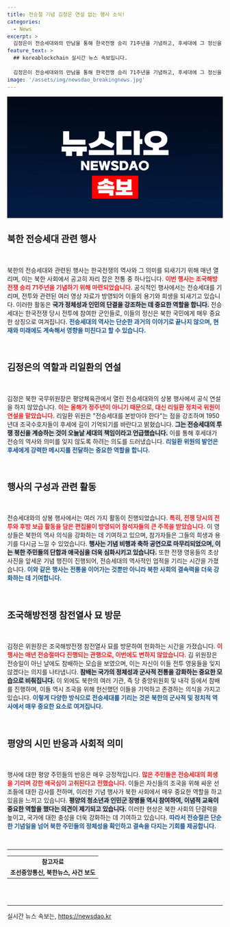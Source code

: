 ```yaml
---
title: 전승절 기념 김정은 연설 없는 행사 소식!
categories:
  - News
excerpt: >
  김정은이 전승세대와의 만남을 통해 한국전쟁 승리 71주년을 기념하고, 후세대에 그 정신을 계승해야 한다고 강조했다. 리일환 위원의 연설과 함께, 행사에서는 전투 영상도 방영되며 전승세대의 위훈을 조명했다.
feature_text: >
  ## koreablockchain 실시간 뉴스 속보입니다.

  김정은이 전승세대와의 만남을 통해 한국전쟁 승리 71주년을 기념하고, 후세대에 그 정신을 계승해야 한다고 강조했다. 리일환 위원의 연설과 함께, 행사에서는 전투 영상도 방영되며 전승세대의 위훈을 조명했다.
image: '/assets/img/newsdao_breakingnews.jpg'
---
```


<p><img src="/assets/img/newsdao_breakingnews.jpg" alt="koreablockchain 속보" /></p>

<h2 data-ke-size="size26">북한 전승세대 관련 행사</h2>

<p data-ke-size="size16">&nbsp;</p>

<p>북한의 전승세대와 관련된 행사는 한국전쟁의 역사와 그 의미를 되새기기 위해 매년 열리며, 이는 북한 사회에서 공고히 자리 잡은 전통 중 하나입니다. <b><span style="color: #ee2323;">이번 행사는 조국해방전쟁 승리 71주년을 기념하기 위해 마련되었습니다.</span></b> 공식적인 행사에서는 전승세대를 기리며, 전투와 관련된 여러 영상 자료가 방영되어 이들의 용기와 희생을 되새기고 있습니다. 이러한 활동은 <b><span style="background-color: #21538527;">국가 정체성과 인민의 단결을 강조하는 데 중요한 역할을 합니다.</span></b> 전승세대는 한국전쟁 당시 전투에 참여한 군인들로, 이들의 정신은 북한 국민에게 매우 중요한 상징으로 여겨집니다. <b><span style="color: #1a5490;">전승세대의 역사는 단순한 과거의 이야기로 끝나지 않으며, 현재와 미래에도 계속해서 영향을 미친다고 할 수 있습니다.</span></b></p>

<p data-ke-size="size16">&nbsp;</p>

<h2 data-ke-size="size26">김정은의 역할과 리일환의 연설</h2>

<p data-ke-size="size16">&nbsp;</p>

<p>김정은 북한 국무위원장은 평양체육관에서 열린 전승세대와의 상봉 행사에서 공식 연설을 하지 않았습니다. <b><span style="color: #ee2323;">이는 올해가 정주년이 아니기 때문으로, 대신 리일환 정치국 위원이 연설을 맡았습니다.</span></b> 리일환 위원은 "전승세대를 본받아야 한다"는 점을 강조하며 1950년대 조국수호자들이 후세에 길이 기억되기를 바란다고 밝혔습니다. <b><span style="background-color: #21538527;">그는 전승세대의 투쟁 정신을 계승하는 것이 오늘날 세대의 책임이라고 언급했습니다.</span></b> 이를 통해 후세대가 전승의 역사와 의미를 잊지 않도록 하려는 의도를 드러냈습니다. <b><span style="color: #1a5490;">리일환 위원의 발언은 후세에게 강력한 메시지를 전달하는 중요한 역할을 합니다.</span></b></p>

<p data-ke-size="size16">&nbsp;</p>

<h2 data-ke-size="size26">행사의 구성과 관련 활동</h2>

<p data-ke-size="size16">&nbsp;</p>

<p>전승세대와의 상봉 행사에서는 여러 가지 활동이 진행되었습니다. <b><span style="color: #ee2323;">특히, 전쟁 당시의 전투와 후방 보급 활동을 담은 편집물이 방영되어 참석자들의 큰 주목을 받았습니다.</span></b> 이 영상들은 북한의 역사 의식을 강화하는 데 기여하고 있으며, 참가자들은 그들의 희생과 용기를 다시금 느낄 수 있었습니다. <b><span style="background-color: #21538527;">행사는 기념 비행과 축하 공연으로 마무리되었으며, 이는 북한 주민들의 단합과 애국심을 더욱 심화시키고 있습니다.</span></b> 또한 전쟁 영웅들의 초상사진을 앞세운 기념 행진이 진행되어, 전승세대의 역사적인 업적을 기리는 시간을 가졌습니다. <b><span style="color: #1a5490;">이와 같은 행사는 전통을 이어가는 것뿐만 아니라 북한 사회의 결속력을 더욱 강화하는 데 기여합니다.</span></b></p>

<p data-ke-size="size16">&nbsp;</p>

<h2 data-ke-size="size26">조국해방전쟁 참전열사 묘 방문</h2>

<p data-ke-size="size16">&nbsp;</p>

<p>김정은 위원장은 조국해방전쟁 참전열사 묘를 방문하여 헌화하는 시간을 가졌습니다. <b><span style="color: #ee2323;">이 행사는 매년 전승절마다 진행되는 관행으로, 이번에도 변하지 않았습니다.</span></b> 김 위원장은 전승일이 아닌 날에도 참배하는 모습을 보였으며, 이는 자신이 이들 전투 영웅들을 잊지 않겠다는 의지를 나타냅니다. <b><span style="background-color: #21538527;">참배는 국가의 정체성과 군사적 전통을 강화하는 중요한 모습으로 비춰집니다.</span></b> 이 외에도 북한의 여러 기관, 즉 당 중앙위원회 및 내각 등에서 참배를 진행하며, 이들 역시 조국을 위해 헌신했던 이들을 기억하고 존경하는 의식을 가지고 있습니다. <b><span style="color: #1a5490;">이렇게 다양한 방식으로 전승세대를 기리는 것은 북한의 군사적 및 정치적 역사에서 매우 중요한 요소로 여겨집니다.</span></b></p>

<p data-ke-size="size16">&nbsp;</p>

<h2 data-ke-size="size26">평양의 시민 반응과 사회적 의미</h2>

<p data-ke-size="size16">&nbsp;</p>

<p>행사에 대한 평양 주민들의 반응은 매우 긍정적입니다. <b><span style="color: #ee2323;">많은 주민들은 전승세대의 희생을 기리며 강한 애국심이 고취된다고 전했습니다.</span></b> 이들은 자신들의 조국을 위해 싸운 선조들에 대한 감사를 전하며, 이러한 기념 행사가 북한 사회에서 매우 중요한 역할을 하고 있음을 느끼고 있습니다. <b><span style="background-color: #21538527;">평양의 청소년과 인민군 장병들 역시 참여하여, 이념적 교육이 중요한 역할을 했다는 의견이 제기되고 있습니다.</span></b> 이러한 현상은 북한 사회의 단결력을 높이고, 국가에 대한 충성을 더욱 강화하는 데 기여하고 있습니다. <b><span style="color: #1a5490;">따라서 전승절은 단순한 기념일을 넘어 북한 주민들의 정체성을 확인하고 결속을 다지는 기회를 제공합니다.</span></b></p>

<p data-ke-size="size16">&nbsp;</p>

<hr>

<table style="width: 100%; height: 101px;">
<tbody>
<tr>
<td style="text-align: center; height: 17px;"><b>참고자료</b></td>
</tr>
<tr>
<td style="text-align: center; height: 17px;"><b>조선중앙통신, 북한뉴스, 사건 보도</b></td>
</tr>
</tbody>
</table>

<hr>
실시간 뉴스 속보는, <a href="https://newsdao.kr" rel="dofollow">https://newsdao.kr</a>


